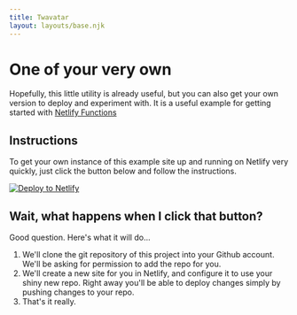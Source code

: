 ```yaml
---
title: Twavatar
layout: layouts/base.njk
---
```


# One of your very own

Hopefully, this little utility is already useful, but you can also get your own version to deploy and experiment with. It is a useful example for getting started with [Netlify Functions](https://www.netlify.com/blog/2018/03/20/netlifys-aws-lambda-functions-bring-the-backend-to-your-frontend-workflow/)

## Instructions

To get your own instance of this example site up and running on Netlify very quickly, just click the button below and follow the instructions.

[![Deploy to Netlify](https://www.netlify.com/img/deploy/button.svg)](https://app.netlify.com/start/deploy?repository=https://github.com/philhawksworth/twavatar)


## Wait, what happens when I click that button?

Good question. Here's what it will do...

1. We'll clone the git repository of this project into your Github account. We'll be asking for permission to add the repo for you.
2. We'll create a new site for you in Netlify, and configure it to use your shiny new repo. Right away you'll be able to deploy changes simply by pushing changes to your repo.
3. That's it really.

